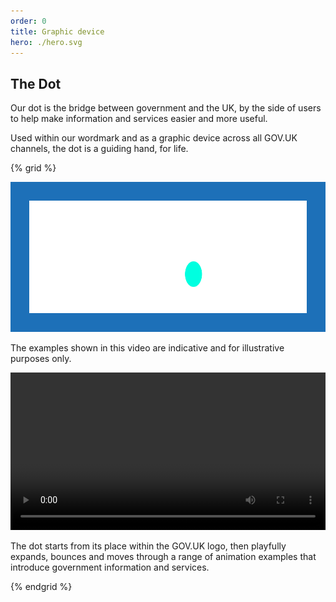 ```yaml
---
order: 0
title: Graphic device
hero: ./hero.svg
---
```


## The Dot

Our dot is the bridge between government and the UK, by the side of users to help make information and services easier and more useful.

Used within our wordmark and as a graphic device across all GOV.UK channels, the dot is a guiding hand, for life.

{% grid %}

<div>
    <img src="./the-dot.svg" alt="The GOV.UK wordmark, with an arrow that points to the dot." class="app-prose-image" loading="lazy" decoding="async" width="669" height="180" style="padding: 30px; max-width: calc(100% - 60px); background-color: #1d70b8;">
</div>
<div>

The examples shown in this video are indicative and for illustrative purposes only.

<video src="./dot-animations.mp4" controls width="720" style="max-width: 100%" class="govuk-!-padding-bottom-6">
This video does not contain any audio.
</video>

The dot starts from its place within the GOV.UK logo, then playfully expands, bounces and moves through a range of animation examples that introduce government information and services.

</div>
{% endgrid %}
